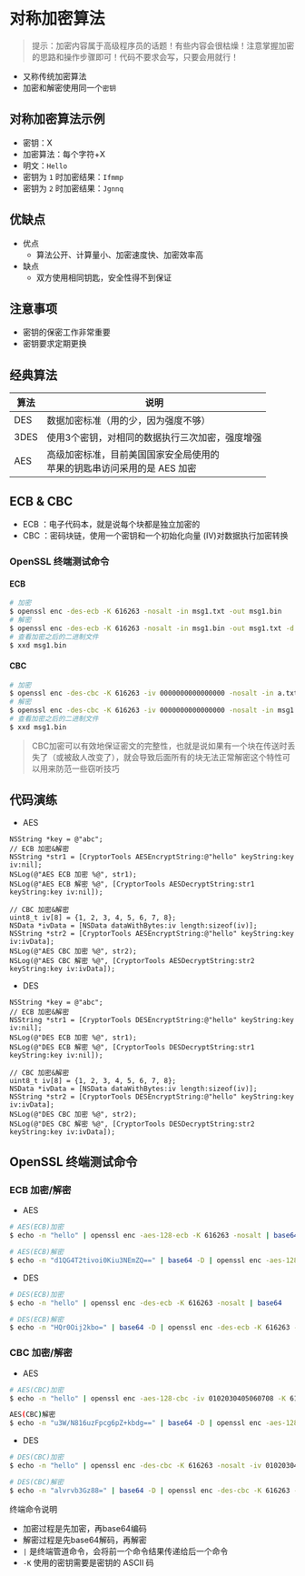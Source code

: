# 对称加密算法

> 提示：加密内容属于高级程序员的话题！有些内容会很枯燥！注意掌握加密的思路和操作步骤即可！代码不要求会写，只要会用就行！

* 又称传统加密算法
* 加密和解密使用同一个`密钥`

## 对称加密算法示例

* 密钥：X
* 加密算法：每个字符+X
* 明文：`Hello`
* 密钥为 `1` 时加密结果：`Ifmmp`
* 密钥为 `2` 时加密结果：`Jgnnq`

## 优缺点

* 优点
    * 算法公开、计算量小、加密速度快、加密效率高
* 缺点
    * 双方使用相同钥匙，安全性得不到保证

## 注意事项

* 密钥的保密工作非常重要
* 密钥要求定期更换

## 经典算法

| 算法 | 说明 |
| -- | -- |
| DES | 数据加密标准（用的少，因为强度不够） |
| 3DES | 使用3个密钥，对相同的数据执行三次加密，强度增强 |
| AES | 高级加密标准，目前美国国家安全局使用的<br />苹果的钥匙串访问采用的是 AES 加密 |

## ECB & CBC

* ECB ：电子代码本，就是说每个块都是独立加密的
* CBC ：密码块链，使用一个密钥和一个初始化向量 (IV)对数据执行加密转换

### OpenSSL 终端测试命令

#### ECB

```bash
# 加密
$ openssl enc -des-ecb -K 616263 -nosalt -in msg1.txt -out msg1.bin
# 解密
$ openssl enc -des-ecb -K 616263 -nosalt -in msg1.bin -out msg1.txt -d
# 查看加密之后的二进制文件
$ xxd msg1.bin
```

#### CBC

```bash
# 加密
$ openssl enc -des-cbc -K 616263 -iv 0000000000000000 -nosalt -in a.txt -out msg1.bin
# 解密
$ openssl enc -des-cbc -K 616263 -iv 0000000000000000 -nosalt -in msg1.bin -out msg4.txt -d
# 查看加密之后的二进制文件
$ xxd msg1.bin
```

> CBC加密可以有效地保证密文的完整性，也就是说如果有一个块在传送时丢失了（或被敌人改变了），就会导致后面所有的块无法正常解密这个特性可以用来防范一些窃听技巧

## 代码演练

* AES

```objc
NSString *key = @"abc";
// ECB 加密&解密
NSString *str1 = [CryptorTools AESEncryptString:@"hello" keyString:key iv:nil];
NSLog(@"AES ECB 加密 %@", str1);
NSLog(@"AES ECB 解密 %@", [CryptorTools AESDecryptString:str1 keyString:key iv:nil]);

// CBC 加密&解密
uint8_t iv[8] = {1, 2, 3, 4, 5, 6, 7, 8};
NSData *ivData = [NSData dataWithBytes:iv length:sizeof(iv)];
NSString *str2 = [CryptorTools AESEncryptString:@"hello" keyString:key iv:ivData];
NSLog(@"AES CBC 加密 %@", str2);
NSLog(@"AES CBC 解密 %@", [CryptorTools AESDecryptString:str2 keyString:key iv:ivData]);
```

* DES

```objc
NSString *key = @"abc";
// ECB 加密&解密
NSString *str1 = [CryptorTools DESEncryptString:@"hello" keyString:key iv:nil];
NSLog(@"DES ECB 加密 %@", str1);
NSLog(@"DES ECB 解密 %@", [CryptorTools DESDecryptString:str1 keyString:key iv:nil]);

// CBC 加密&解密
uint8_t iv[8] = {1, 2, 3, 4, 5, 6, 7, 8};
NSData *ivData = [NSData dataWithBytes:iv length:sizeof(iv)];
NSString *str2 = [CryptorTools DESEncryptString:@"hello" keyString:key iv:ivData];
NSLog(@"DES CBC 加密 %@", str2);
NSLog(@"DES CBC 解密 %@", [CryptorTools DESDecryptString:str2 keyString:key iv:ivData]);
```

## OpenSSL 终端测试命令

### ECB 加密/解密

* AES

```bash
# AES(ECB)加密
$ echo -n "hello" | openssl enc -aes-128-ecb -K 616263 -nosalt | base64

# AES(ECB)解密
$ echo -n "d1QG4T2tivoi0Kiu3NEmZQ==" | base64 -D | openssl enc -aes-128-ecb -K 616263 -nosalt -d
```

* DES

```bash
# DES(ECB)加密
$ echo -n "hello" | openssl enc -des-ecb -K 616263 -nosalt | base64

# DES(ECB)解密
$ echo -n "HQr0Oij2kbo=" | base64 -D | openssl enc -des-ecb -K 616263 -nosalt -d
```

### CBC 加密/解密

* AES

```bash
# AES(CBC)加密
$ echo -n "hello" | openssl enc -aes-128-cbc -iv 0102030405060708 -K 616263 -nosalt | base64

AES(CBC)解密
$ echo -n "u3W/N816uzFpcg6pZ+kbdg==" | base64 -D | openssl enc -aes-128-cbc -iv 0102030405060708 -K 616263 -nosalt -d
```

* DES

```bash
# DES(CBC)加密
$ echo -n "hello" | openssl enc -des-cbc -K 616263 -nosalt -iv 0102030405060708 | base64

# DES(CBC)解密
$ echo -n "alvrvb3Gz88=" | base64 -D | openssl enc -des-cbc -K 616263 -nosalt -iv 0102030405060708 -d
```

终端命令说明

* 加密过程是先加密，再base64编码
* 解密过程是先base64解码，再解密
* `|` 是终端管道命令，会将前一个命令结果传递给后一个命令
* `-K` 使用的密钥需要是密钥的 ASCII 码
